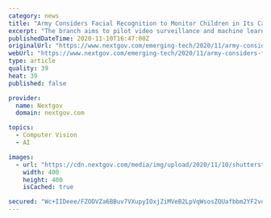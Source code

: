 ```yaml
---
category: news
title: "Army Considers Facial Recognition to Monitor Children in Its Care"
excerpt: "The branch aims to pilot video surveillance and machine learning algorithms to see how they can help keep an eye on kids’ well-being in its child development centers."
publishedDateTime: 2020-11-10T16:47:00Z
originalUrl: "https://www.nextgov.com/emerging-tech/2020/11/army-considers-facial-recognition-monitor-children-its-care/169921/"
webUrl: "https://www.nextgov.com/emerging-tech/2020/11/army-considers-facial-recognition-monitor-children-its-care/169921/"
type: article
quality: 39
heat: 39
published: false

provider:
  name: Nextgov
  domain: nextgov.com

topics:
  - Computer Vision
  - AI

images:
  - url: "https://cdn.nextgov.com/media/img/upload/2020/11/10/shutterstock_1177740676/open-graph.jpg"
    width: 400
    height: 400
    isCached: true

secured: "Wc+IIDeee/FZODVZa6BBuv7VXupyIOxjZiMVeB2LpVqWsosZOUafbbm2YF2voKzpiSaRdRC+z2yP3lEUWR5HAtpy2jdxx+Z4Du8HekpsV64IlyWc1Yyi/7vTMIX8ZLFezNBjqRCDlZRWypoWiHnhEtb8VkpYkJb524S+Xj7nvUozqUpH9BONeNWTHUMb3pcBRSKNsj/XxHp9pCeyVE3ACsfsYZNVstA+dwBFMg9csz2rH/gEroKAi2SZ5T1iZ33/xczm8SuuP2HvyZ7cslsO4/sVib031mCmHRevAw1ACHEsYQU27g2xa+vFcL4IAtEQZYqvhZIByfUfPROer5JMpcnmvtqplz1PIU6xc9I99CU=;29KxyxdAofowJcmCJoGxyw=="
---
```


